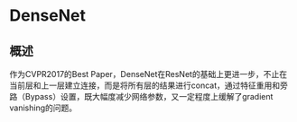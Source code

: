 # DenseNet

## 概述

作为CVPR2017的Best Paper，DenseNet在ResNet的基础上更进一步，不止在当前层和上一层建立连接，而是将所有层的结果进行concat，通过特征重用和旁路（Bypass）设置，既大幅度减少网络参数，又一定程度上缓解了gradient vanishing的问题。
